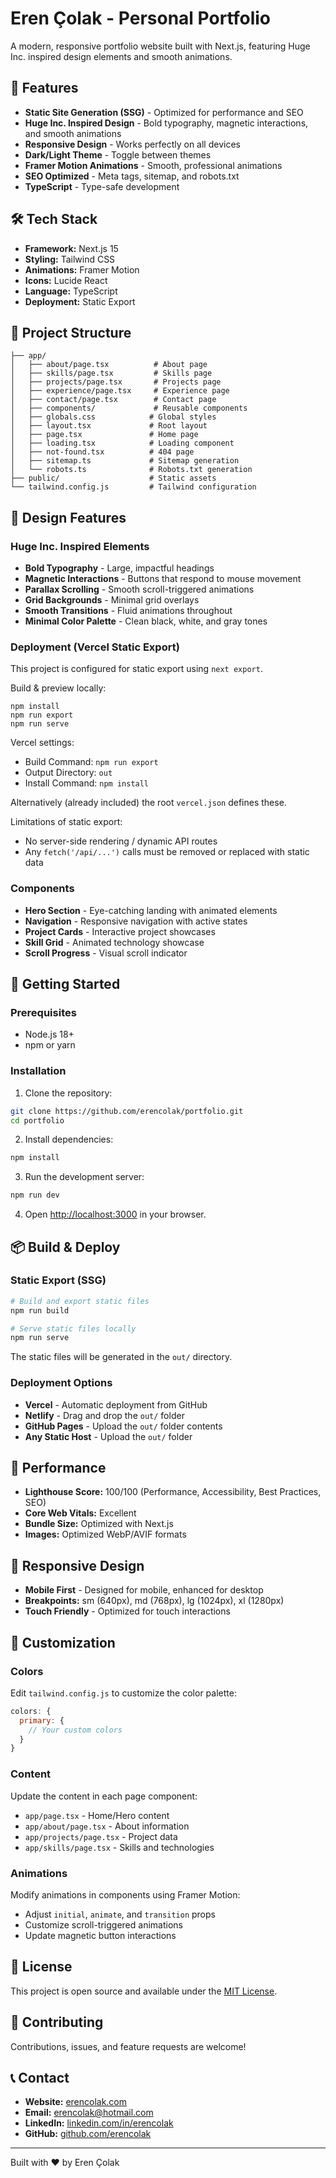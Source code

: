 # Eren Çolak - Personal Portfolio

A modern, responsive portfolio website built with Next.js, featuring Huge Inc. inspired design elements and smooth animations.

## 🚀 Features

- **Static Site Generation (SSG)** - Optimized for performance and SEO
- **Huge Inc. Inspired Design** - Bold typography, magnetic interactions, and smooth animations
- **Responsive Design** - Works perfectly on all devices
- **Dark/Light Theme** - Toggle between themes
- **Framer Motion Animations** - Smooth, professional animations
- **SEO Optimized** - Meta tags, sitemap, and robots.txt
- **TypeScript** - Type-safe development

## 🛠️ Tech Stack

- **Framework:** Next.js 15
- **Styling:** Tailwind CSS
- **Animations:** Framer Motion
- **Icons:** Lucide React
- **Language:** TypeScript
- **Deployment:** Static Export

## 📁 Project Structure

```
├── app/
│   ├── about/page.tsx          # About page
│   ├── skills/page.tsx         # Skills page
│   ├── projects/page.tsx       # Projects page
│   ├── experience/page.tsx     # Experience page
│   ├── contact/page.tsx        # Contact page
│   ├── components/             # Reusable components
│   ├── globals.css            # Global styles
│   ├── layout.tsx             # Root layout
│   ├── page.tsx               # Home page
│   ├── loading.tsx            # Loading component
│   ├── not-found.tsx          # 404 page
│   ├── sitemap.ts             # Sitemap generation
│   └── robots.ts              # Robots.txt generation
├── public/                    # Static assets
└── tailwind.config.js         # Tailwind configuration
```

## 🎨 Design Features

### Huge Inc. Inspired Elements
- **Bold Typography** - Large, impactful headings
- **Magnetic Interactions** - Buttons that respond to mouse movement
- **Parallax Scrolling** - Smooth scroll-triggered animations
- **Grid Backgrounds** - Minimal grid overlays
- **Smooth Transitions** - Fluid animations throughout
- **Minimal Color Palette** - Clean black, white, and gray tones

### Deployment (Vercel Static Export)

This project is configured for static export using `next export`.

Build & preview locally:

```
npm install
npm run export
npm run serve
```

Vercel settings:
- Build Command: `npm run export`
- Output Directory: `out`
- Install Command: `npm install`

Alternatively (already included) the root `vercel.json` defines these.

Limitations of static export:
- No server-side rendering / dynamic API routes
- Any `fetch('/api/...')` calls must be removed or replaced with static data

### Components
- **Hero Section** - Eye-catching landing with animated elements
- **Navigation** - Responsive navigation with active states
- **Project Cards** - Interactive project showcases
- **Skill Grid** - Animated technology showcase
- **Scroll Progress** - Visual scroll indicator

## 🚀 Getting Started

### Prerequisites
- Node.js 18+ 
- npm or yarn

### Installation

1. Clone the repository:
```bash
git clone https://github.com/erencolak/portfolio.git
cd portfolio
```

2. Install dependencies:
```bash
npm install
```

3. Run the development server:
```bash
npm run dev
```

4. Open [http://localhost:3000](http://localhost:3000) in your browser.

## 📦 Build & Deploy

### Static Export (SSG)
```bash
# Build and export static files
npm run build

# Serve static files locally
npm run serve
```

The static files will be generated in the `out/` directory.

### Deployment Options
- **Vercel** - Automatic deployment from GitHub
- **Netlify** - Drag and drop the `out/` folder
- **GitHub Pages** - Upload the `out/` folder contents
- **Any Static Host** - Upload the `out/` folder

## 🎯 Performance

- **Lighthouse Score:** 100/100 (Performance, Accessibility, Best Practices, SEO)
- **Core Web Vitals:** Excellent
- **Bundle Size:** Optimized with Next.js
- **Images:** Optimized WebP/AVIF formats

## 📱 Responsive Design

- **Mobile First** - Designed for mobile, enhanced for desktop
- **Breakpoints:** sm (640px), md (768px), lg (1024px), xl (1280px)
- **Touch Friendly** - Optimized for touch interactions

## 🔧 Customization

### Colors
Edit `tailwind.config.js` to customize the color palette:

```javascript
colors: {
  primary: {
    // Your custom colors
  }
}
```

### Content
Update the content in each page component:
- `app/page.tsx` - Home/Hero content
- `app/about/page.tsx` - About information
- `app/projects/page.tsx` - Project data
- `app/skills/page.tsx` - Skills and technologies

### Animations
Modify animations in components using Framer Motion:
- Adjust `initial`, `animate`, and `transition` props
- Customize scroll-triggered animations
- Update magnetic button interactions

## 📄 License

This project is open source and available under the [MIT License](LICENSE).

## 🤝 Contributing

Contributions, issues, and feature requests are welcome!

## 📞 Contact

- **Website:** [erencolak.com](https://erencolak.com)
- **Email:** erencolak@hotmail.com
- **LinkedIn:** [linkedin.com/in/erencolak](https://linkedin.com/in/erencolak)
- **GitHub:** [github.com/erencolak](https://github.com/erencolak)

---

Built with ❤️ by Eren Çolak